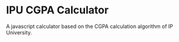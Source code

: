 # IPU CGPA Calculator

A javascript calculator based on the CGPA calculation algorithm of IP University.